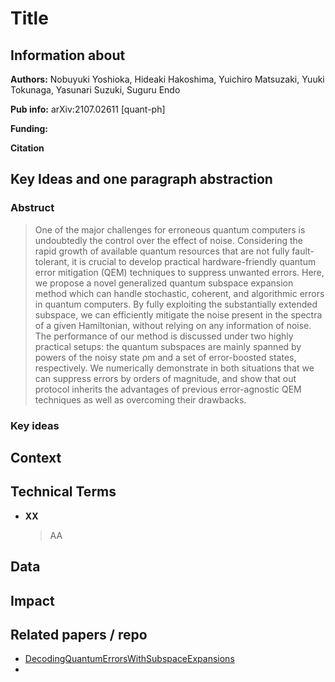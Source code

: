 # Title

## Information about
**Authors:**
Nobuyuki Yoshioka, Hideaki Hakoshima, Yuichiro Matsuzaki, Yuuki Tokunaga, Yasunari Suzuki, Suguru Endo

**Pub info:**
arXiv:2107.02611 [quant-ph]

**Funding:**


**Citation**


## Key Ideas and one paragraph abstraction

### Abstruct
> One of the major challenges for erroneous quantum computers is undoubtedly the control over the effect of noise. Considering the rapid growth of available quantum resources that are not fully fault-tolerant, it is crucial to develop practical hardware-friendly quantum error mitigation (QEM) techniques to suppress unwanted errors. Here, we propose a novel generalized quantum subspace expansion method which can handle stochastic, coherent, and algorithmic errors in quantum computers. By fully exploiting the substantially extended subspace, we can efficiently mitigate the noise present in the spectra of a given Hamiltonian, without relying on any information of noise. The performance of our method is discussed under two highly practical setups: the quantum subspaces are mainly spanned by powers of the noisy state ρm and a set of error-boosted states, respectively. We numerically demonstrate in both situations that we can suppress errors by orders of magnitude, and show that out protocol inherits the advantages of previous error-agnostic QEM techniques as well as overcoming their drawbacks.

### Key ideas

## Context

## Technical Terms
- **XX**
  > AA

## Data

## Impact

## Related papers / repo
- [DecodingQuantumErrorsWithSubspaceExpansions](https://github.com/rum-yasuhiro/papers/blob/main/DecodingQuantumErrorsWithSubspaceExpansions.md)
- 
